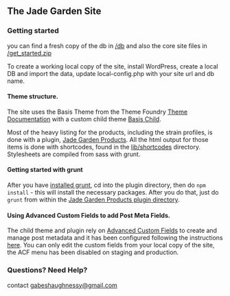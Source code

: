 ## The Jade Garden Site

### Getting started
you can find a fresh copy of the db in [/db](https://github.com/gabeshaughnessy/jadegardens/tree/master/db) and also the core site files in [/get_started.zip](https://github.com/gabeshaughnessy/jadegardens/blob/master/get_started.zip)

To create a working local copy of the site, install WordPress, create a local DB and import the data, update local-config.php with your site url and db name.

#### Theme structure.
The site uses the Basis Theme from the Theme Foundry [Theme Documentation](https://thethemefoundry.com/tutorials/basis/?) with a custom child theme [Basis Child](https://github.com/gabeshaughnessy/jadegardens/tree/master/wp-content/themes/basis_child).

Most of the heavy listing for the products, including the strain profiles, is done with a plugin, 
[Jade Garden Products](https://github.com/gabeshaughnessy/jadegardens/tree/master/wp-content/plugins/jade-garden-products).
All the html output for those items is done with shortcodes, found in the [lib/shortcodes](https://github.com/gabeshaughnessy/jadegardens/tree/master/wp-content/plugins/jade-garden-products/lib/shortcodes) directory.
Stylesheets are compiled from sass with grunt. 

#### Getting started with grunt
After you have [installed grunt](http://gruntjs.com/installing-grunt),  cd into the plugin directory, then do `npm install` - this will install the necessary packages.
After you do that, just do `grunt` from within the [Jade Garden Products plugin directory](https://github.com/gabeshaughnessy/jadegardens/tree/master/wp-content/plugins/jade-garden-products/).

#### Using Advanced Custom Fields to add Post Meta Fields.
The child theme and plugin rely on [Advanced Custom Fields](http://www.advancedcustomfields.com/resources/) to create and manage post metadata and it has been configured following the instructions [here](http://www.advancedcustomfields.com/resources/including-acf-in-a-plugin-theme/).
You can only edit the custom fields from your local copy of the site, the ACF menu has been disabled on staging and production.


### Questions? Need Help?
contact [gabeshaughnessy@gmail.com](mailto:gabeshaughnessy@gmail.com)



